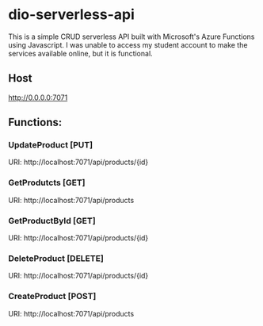 # dio-serverless-api

This is a simple CRUD serverless API built with Microsoft's Azure Functions using Javascript. I was unable to access my student account to make the services available online, but it is functional.

## Host

http://0.0.0.0:7071

## Functions:

### UpdateProduct [PUT] 
  URI: http://localhost:7071/api/products/{id}

### GetProdutcts [GET] 
  URI: http://localhost:7071/api/products

### GetProductById [GET] 
  URI: http://localhost:7071/api/products/{id}

### DeleteProduct [DELETE] 
  URI: http://localhost:7071/api/products/{id}

### CreateProduct [POST] 
  URI: http://localhost:7071/api/products
